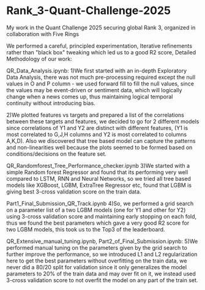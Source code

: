 # Rank_3-Quant-Challenge-2025
My work in the Quant Challenge 2025 securing global Rank 3, organized in collaboration with Five Rings

 We performed a careful, principled experimentation, Iterative refinements rather than "black box" tweaking which led us to a good R2 score, Detailed Methodology of our work:
 
 QR_Data_Analysis.ipynb:
 1)We first started with an in-depth Exploratory Data Analysis, there was not much pre-processing required except the null values in O and P column - we used forward fill to fill the null values, since the values may be event-driven or sentiment data, which will logically change when a news comes up, thus maintaining logical temporal continuity without introducing bias. 
 
 2)We plotted features vs targets and prepared a list of the correlations between these targets and features, we decided to go for 2 different models since correlations of Y1 and Y2 are distinct with different features, (Y1 is most correlated to G,J,H columns and Y2 is most correlated to columns A,K,D). Also we discovered that tree based model can capture the patterns and non-linearities well because the plots seemed to be formed based on conditions/decisions on the feature set.
 
 QR_Randomforest_Tree_Performance_checker.ipynb
 3)We started with a simple Random forest Regressor and found that its performing very well compared to LSTM, RNN and Neural Networks, so we tried all tree based models like XGBoost, LGBM, ExtraTree Regressor etc, found that LGBM is giving best 3-cross validation score on the train data.
 
 Part1_Final_Submission_QR_Track.ipynb
 4)So, we performed a grid search on a parameter list of a two LGBM models (one for Y1 and other for Y2) using 3-cross validation score and maintaining early stopping on each fold, thus we found the best parameters which gave a very good R2 score for two LGBM models, this took us to the Top3 of the leaderboard.
 
 QR_Extensive_manual_tuning.ipynb, Part2_of_Final_Submission.ipynb:
 5)We performed manual tuning on the parameters given by the grid search to further improve the performance, so we introduced L1 and L2 regularization here to get the best parameters without overfitting on the train data, we never did a 80/20 split for validation since it only generalizes the model parameters to 20% of the train data and may over fit on it, we instead used 3-cross validation score to not overfit the model on any part of the train set.
